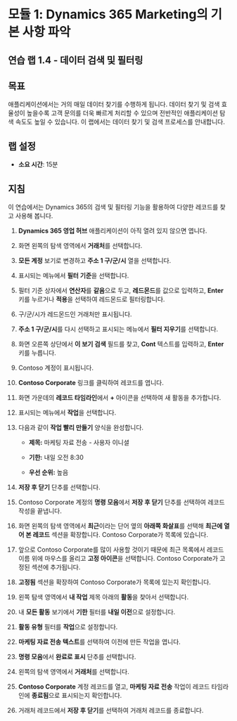 ﻿---
lab:
    title: '랩 1.4: 데이터 검색 및 필터링'
    module: '모듈 1: Dynamics 365 Marketing의 기본 사항 파악'
---

모듈 1: Dynamics 365 Marketing의 기본 사항 파악
========================

## 연습 랩 1.4 - 데이터 검색 및 필터링

## 목표

애플리케이션에서는 거의 매일 데이터 찾기를 수행하게 됩니다. 데이터 찾기 및 검색 효율성이 높을수록 고객 문의를 더욱 빠르게 처리할 수 있으며 전반적인 애플리케이션 탐색 속도도 높일 수 있습니다.  이 랩에서는 데이터 찾기 및 검색 프로세스를 안내합니다.

## 랩 설정

  - **소요 시간**: 15분

## 지침

이 연습에서는 Dynamics 365의 검색 및 필터링 기능을 활용하여 다양한 레코드를 찾고 사용해 봅니다. 

1. **Dynamics 365 영업 허브** 애플리케이션이 아직 열려 있지 않으면 엽니다. 

2. 화면 왼쪽의 탐색 영역에서 **거래처**를 선택합니다. 

3. **모든 계정** 보기로 변경하고 **주소 1 구/군/시** 열을 선택합니다. 

4. 표시되는 메뉴에서 **필터 기준**을 선택합니다.

5. 필터 기준 상자에서 **연산자**를 **같음**으로 두고, **레드몬드**를 값으로 입력하고, **Enter** 키를 누르거나 **적용**을 선택하여 레드몬드로 필터링합니다.

6. 구/군/시가 레드몬드인 거래처만 표시됩니다. 

7. **주소 1 구/군/시**를 다시 선택하고 표시되는 메뉴에서 **필터 지우기**를 선택합니다. 

8. 화면 오른쪽 상단에서 **이 보기 검색** 필드를 찾고, **Cont** 텍스트를 입력하고, **Enter** 키를 누릅니다.

9. Contoso 계정이 표시됩니다. 

10. **Contoso Corporate** 링크를 클릭하여 레코드를 엽니다. 

11. 화면 가운데의 **레코드 타임라인**에서 **+** 아이콘을 선택하여 새 활동을 추가합니다. 

12. 표시되는 메뉴에서 **작업**을 선택합니다.

13. 다음과 같이 **작업 빨리 만들기** 양식을 완성합니다.

	- **제목:** 마케팅 자료 전송 - 사용자 이니셜

	- **기한:** 내일 오전 8:30

	- **우선 순위:** 높음

14. **저장 후 닫기** 단추를 선택합니다.

15. Contoso Corporate 계정의 **명령 모음**에서 **저장 후 닫기** 단추를 선택하여 레코드 작성을 끝냅니다. 

16. 화면 왼쪽의 탐색 영역에서 **최근**이라는 단어 옆의 **아래쪽 화살표**를 선택해 **최근에 열어 본 레코드** 섹션을 확장합니다. Contoso Corporate가 목록에 있습니다. 

17. 앞으로 Contoso Corporate를 많이 사용할 것이기 때문에 최근 목록에서 레코드 이름 위에 마우스를 올리고 **고정 아이콘**을 선택합니다. Contoso Corporate가 고정된 섹션에 추가됩니다. 

18. **고정됨** 섹션을 확장하여 Contoso Corporate가 목록에 있는지 확인합니다. 

19. 왼쪽 탐색 영역에서 **내 작업** 제목 아래의 **활동**을 찾아서 선택합니다.

20. 내 **모든 활동** 보기에서 **기한** 필터를 **내일 이전**으로 설정합니다.

21. **활동 유형** 필터를 **작업**으로 설정합니다.

22. **마케팅 자료 전송 텍스트**를 선택하여 이전에 만든 작업을 엽니다. 

23. **명령 모음**에서 **완료로 표시** 단추를 선택합니다. 

24. 왼쪽의 탐색 영역에서 **거래처**를 선택합니다.

25. **Contoso Corporate** 계정 레코드를 열고, **마케팅 자료 전송** 작업이 레코드 타임라인에 **종료됨**으로 표시되는지 확인합니다. 

26. 거래처 레코드에서 **저장 후 닫기**를 선택하여 거래처 레코드를 종료합니다. 
